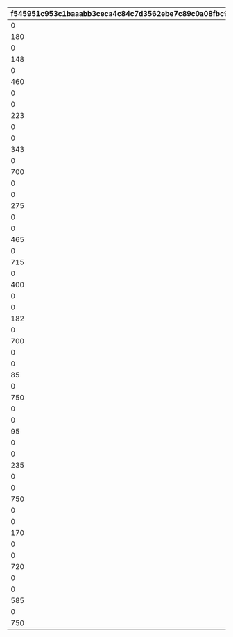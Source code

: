 |f545951c953c1baaabb3ceca4c84c7d3562ebe7c89c0a08fbc9ede0d5cf37df2|7dad29c397389e5975875d7a4d798c17faef31a42ece17c1f0de35cee1fb3239|f786c63ae60f19861edf42bf2fb92a02b0f0dcf7479946e80b25133ee803397b|cfbb9772bc7ad8a8e7ce9bcc28cd527de1eee927297380bf70c1704173b269e6|0884cded0cd6157d7dd6207439eaa93f2ad399630d521537dc0714299042ce8c|a33d7d91b6535381f3546db41b03c79cc1bc7edc352a3a294b4cd2f9f90b4814|eb5a775f16c315e1ca84ddfca2268d3c5fcc6a9d247d3a04e587fa7d5ca9b0a9|1dc109440ecf4697120ce2bd5bd40fe64cd46c86c851098a83c4b3546e54b684|6937c3dce5cffb7c87bd4ffe4e7dfcd96cf44b33d4d135168b1e8adb2cd8bec0|a91457087ba0d8720d149eea9bc75cdcc3a7ef8f250af5955b6ef7f5c7f7b616|a0ec73af9c52d55d1e8ef613ec9434f33d94ef8b13ba9cc5fbbd09f71f7ad594|2a61c729b736e0664143165e8c42ed97330772f3d344c421cdb97f7fe38e596d|
| --- | --- | --- | --- | --- | --- | --- | --- | --- | --- | --- | --- |
|0|1|0|1|0|2|vo_10020900|0|0|0|vo_10020900_0001|1010001|
|180|2|0.818181818181818|1|0|1|0|0|0|1|0|1010002|
|0|3|0|1|0.818181818181818|4|0|1|0|1|0|1010003|
|148|4|0.634285714285714|1|0|1|0|0|0|2|0|1010004|
|0|5|0|1|1.03428571428571|4|0|1|0|2|0|1010005|
|460|6|1.33714285714286|1|0|1|0|0|148|2|0|1010006|
|0|7|0|1|2.13714285714286|4|0|1|0|2|0|1010007|
|0|8|0|1|0|2|vo_10020900|0|0|0|vo_10020900_0002|1010008|
|223|9|1.12948051948052|1|0|1|0|0|0|3|0|1010009|
|0|10|0|1|2.12948051948052|4|0|1|0|3|0|1010010|
|0|11|0|1|0|2|vo_10020900|0|0|0|vo_10020900_0003|1010011|
|343|12|0.545454545454545|1|0|1|0|0|223|3|0|1010012|
|0|13|0|1|1.04545454545455|4|0|1|0|3|0|1010013|
|700|14|1.71545454545455|1|0|1|0|0|343|3|0|1010014|
|0|15|0|1|2.71545454545455|4|0|1|0|3|0|1010015|
|0|16|0|1|0|2|vo_10020900|0|0|0|vo_10020900_0004|1010016|
|275|17|1.67857142857143|1|0|1|0|0|0|4|0|1010017|
|0|18|0|1|2.17857142857143|4|0|1|0|4|0|1010018|
|0|19|0|1|0|2|vo_10020900|0|0|0|vo_10020900_0005|1010019|
|465|20|1.28311688311688|1|0|1|0|0|275|4|0|1010020|
|0|21|0|1|1.98311688311688|4|0|1|0|4|0|1010021|
|715|22|1.2987012987013|1|0|1|0|0|465|4|0|1010022|
|0|23|0|1|1.9987012987013|4|0|1|0|4|0|1010023|
|400|24|2.07792207792208|1|0|1|0|0|0|5|0|1010024|
|0|25|0|1|3.07792207792208|4|0|1|0|5|0|1010025|
|0|26|0|1|0|2|vo_10020900|0|0|0|vo_10020900_0006|1010026|
|182|27|1.06363636363636|1|0|1|0|0|0|6|0|1010027|
|0|28|0|1|1.56363636363636|4|0|1|0|6|0|1010028|
|700|29|2.96|1|0|1|0|0|182|6|0|1010029|
|0|30|0|1|3.96|4|0|1|0|6|0|1010030|
|0|31|0|1|0|2|vo_10020900|0|0|0|vo_10020900_0007|1010031|
|85|32|0.386363636363636|1|0|1|0|0|0|7|0|1010032|
|0|33|0|1|0.886363636363636|4|0|1|0|7|0|1010033|
|750|34|3.54090909090909|1|0|1|0|0|85|7|0|1010034|
|0|35|0|1|4.54090909090909|4|0|1|0|7|0|1010035|
|0|36|0|1|0|2|vo_10020900|0|0|0|vo_10020900_0008|1010036|
|95|37|0.431818181818182|1|0|1|0|0|0|8|0|1010037|
|0|38|0|1|1.03181818181818|4|0|1|0|8|0|1010038|
|0|39|0|1|0|2|vo_10020900|0|0|0|vo_10020900_0009|1010039|
|235|40|0.709090909090909|1|0|1|0|0|95|8|0|1010040|
|0|41|0|1|1.30909090909091|4|0|1|0|8|0|1010041|
|0|42|0|1|0|2|vo_10020900|0|0|0|vo_10020900_0010|1010042|
|750|43|3.07662337662338|1|0|1|0|0|235|8|0|1010043|
|0|44|0|1|4.07662337662338|4|0|1|0|8|0|1010044|
|0|45|0|1|0|2|vo_10020900|0|0|0|vo_10020900_0011|1010045|
|170|46|1.43506493506493|1|0|1|0|0|0|9|0|1010046|
|0|47|0|1|2.43506493506493|4|0|1|0|9|0|1010047|
|0|48|0|1|0|2|vo_10020900|0|0|0|vo_10020900_0012|1010048|
|720|49|2.75|1|0|1|0|0|170|9|0|1010049|
|0|50|0|1|3.95|4|0|1|0|9|0|1010050|
|0|51|0|1|0|2|vo_10020900|0|0|0|vo_10020900_0013|1010051|
|585|52|1.67792207792208|1|0|1|0|0|170|10|0|1010052|
|0|53|0|1|2.27792207792208|4|0|1|0|10|0|1010053|
|750|54|0.9|1|0|1|0|0|585|10|0|1010054|